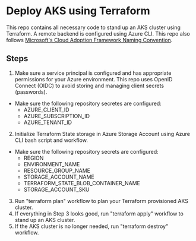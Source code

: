 # Deploy AKS using Terraform
This repo contains all necessary code to stand up an AKS cluster using Terraform.  A remote backend is configured using Azure CLI.  This repo also follows [Microsoft's Cloud Adoption Framework Naming Convention](https://learn.microsoft.com/en-us/azure/cloud-adoption-framework/ready/azure-best-practices/resource-naming).

## Steps

1. Make sure a service principal is configured and has appropriate permissions for your Azure environment. This repo uses OpenID Connect (OIDC) to avoid storing and managing client secrets (passwords).
- Make sure the following repository secretes are configured:
    - AZURE_CLIENT_ID
    - AZURE_SUBSCRIPTION_ID
    - AZURE_TENANT_ID
2. Initialize Terraform State storage in Azure Storage Account using Azure CLI bash script and workflow.
- Make sure the following repository secrets are configured:
    - REGION
    - ENVIRONMENT_NAME
    - RESOURCE_GROUP_NAME
    - STORAGE_ACCOUNT_NAME
    - TERRAFORM_STATE_BLOB_CONTAINER_NAME
    - STORAGE_ACCOUNT_SKU
3. Run "terraform plan" workflow to plan your Terraform provisioned AKS cluster.
4. If everything in Step 3 looks good, run "terraform apply" workflow to stand up an AKS cluster.
5. If the AKS cluster is no longer needed, run "terraform destroy" workflow.
